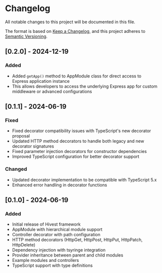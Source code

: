 # Changelog

All notable changes to this project will be documented in this file.

The format is based on [Keep a Changelog](https://keepachangelog.com/en/1.0.0/),
and this project adheres to [Semantic Versioning](https://semver.org/spec/v2.0.0.html).

## [0.2.0] - 2024-12-19

### Added

- Added `getApp()` method to AppModule class for direct access to Express application instance
- This allows developers to access the underlying Express app for custom middleware or advanced configurations

## [0.1.1] - 2024-06-19

### Fixed

- Fixed decorator compatibility issues with TypeScript's new decorator proposal
- Updated HTTP method decorators to handle both legacy and new decorator signatures
- Fixed parameter injection decorators for constructor dependencies
- Improved TypeScript configuration for better decorator support

### Changed

- Updated decorator implementation to be compatible with TypeScript 5.x
- Enhanced error handling in decorator functions

## [0.1.0] - 2024-06-19

### Added

- Initial release of Hivest framework
- AppModule with hierarchical module support
- Controller decorator with path configuration
- HTTP method decorators (HttpGet, HttpPost, HttpPut, HttpPatch, HttpDelete)
- Dependency injection with tsyringe integration
- Provider inheritance between parent and child modules
- Example modules and controllers
- TypeScript support with type definitions
